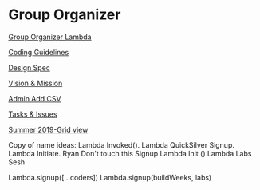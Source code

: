 # Group Organizer

[Group Organizer Lambda](https://www.notion.so/63f552f6342f49ad9039e8325c67617c)

[Coding Guidelines](https://www.notion.so/c573b01f4f2c4c9e8434012cd1f15bc4)

[Design Spec](https://www.notion.so/a169f4dfeac146e4a7070019aa2ed5d1)

[Vision & Mission](https://www.notion.so/4abd9ab2f35247f69f7b82dd2bc30f60)

[Admin Add CSV](https://www.notion.so/90dcb48cfbc34229a6d5a0fa03d39185)

[Tasks & Issues](https://www.notion.so/6244cacb2b684c898356fb03dc408464)

[Summer 2019-Grid view](https://www.notion.so/d384f4f2fe6e4e669aecf34233745278)

Copy of name ideas: Lambda Invoked(). Lambda QuickSilver Signup.
Lambda Initiate.
Ryan Don't touch this Signup
Lambda Init ()
Lambda Labs Sesh

Lambda.signup([...coders])
Lambda.signup(buildWeeks, labs)